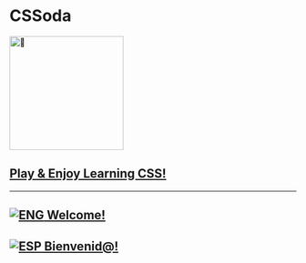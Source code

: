 # CSSoda

<img src="https://avatars.githubusercontent.com/u/99446336?s=400&u=17b4dd613181d7705d6040e5917d6c5f0f0b8f6d&v=4" width="200" height="200" alt="🥤" />

## [Play & Enjoy Learning CSS!](https://cssoda.github.io/juego/)

---

## [![ENG](https://flagcdn.com/24x18/us.png "English") Welcome!](locales/en/README.md)

## [![ESP](https://flagcdn.com/24x18/es.png "English") Bienvenid@!](locales/es/README.md)
